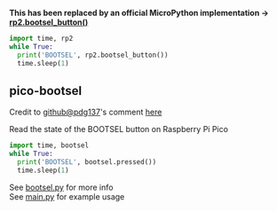 **This has been replaced by an official MicroPython implementation → [rp2.bootsel_button()](https://docs.micropython.org/en/latest/library/rp2.html?highlight=bootsel#rp2.bootsel_button)**
```python
import time, rp2
while True:
  print('BOOTSEL', rp2.bootsel_button())
  time.sleep(1)
```

## pico-bootsel
Credit to [github@pdg137](https://github.com/pdg137)'s comment [here](https://github.com/micropython/micropython/issues/6852#issuecomment-1350081346)  

Read the state of the BOOTSEL button on Raspberry Pi Pico

```python
import time, bootsel
while True:
  print('BOOTSEL', bootsel.pressed())
  time.sleep(1)
```

See [bootsel.py](./bootsel.py) for more info  
See [main.py](./main.py) for example usage  
